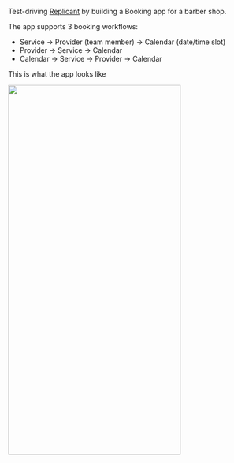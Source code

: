 Test-driving [Replicant](https://replicant.fun/) by building a Booking app for a barber shop.

The app supports 3 booking workflows:
- Service -> Provider (team member) -> Calendar (date/time slot)
- Provider -> Service -> Calendar
- Calendar -> Service -> Provider -> Calendar

This is what the app looks like

<img src="./resources/public/replicant.gif" width="350" height="750"/>